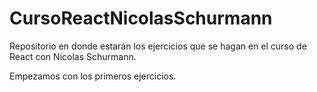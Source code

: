 # CursoReactNicolasSchurmann
Repositorio en donde estarán los ejercicios que se hagan en el curso de React con Nicolas Schurmann.

Empezamos con los primeros ejercicios.



